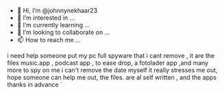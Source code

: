 - 👋 Hi, I’m @johnnynekhaar23
- 👀 I’m interested in ...
- 🌱 I’m currently learning ...
- 💞️ I’m looking to collaborate on ...
- 📫 How to reach me ...

<!---
johnnynekhaar23/johnnynekhaar23 is a ✨ special ✨ repository because its `README.md` (this file) appears on your GitHub profile.
You can click the Preview link to take a look at your changes.
--->
i need help someone put my pc full spyware that i cant remove , it are the files music.app , podcast app , to ease drop, a fotolader app ,and many more
to spy on me
i can't remove the date myself
it really stresses me out, hope someone can help me out, the files. are al self written , and the apps
thanks in advance
`

